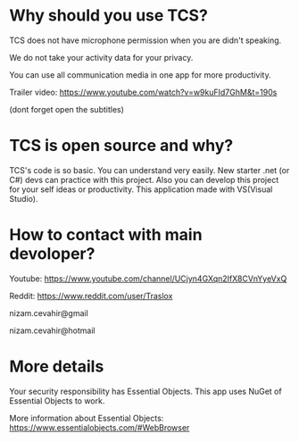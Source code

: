 # Why should you use TCS?

TCS does not have microphone permission when you are didn't speaking.

We do not take your activity data for your privacy.

You can use all communication media in one app for more productivity.

Trailer video: https://www.youtube.com/watch?v=w9kuFId7GhM&t=190s

(dont forget open the subtitles)

# TCS is open source and why?

TCS's code is so basic. You can understand very easily. New starter .net (or C#) devs can practice with this project.
Also you can develop this project for your self ideas or productivity. This application made with VS(Visual Studio).

# How to contact with main devoloper?

Youtube: https://www.youtube.com/channel/UCjyn4GXqn2IfX8CVnYyeVxQ

Reddit: https://www.reddit.com/user/Traslox

nizam.cevahir@gmail

nizam.cevahir@hotmail

# More details
Your security responsibility has Essential Objects. This app uses NuGet of Essential Objects to work.

More information about Essential Objects: https://www.essentialobjects.com/#WebBrowser
